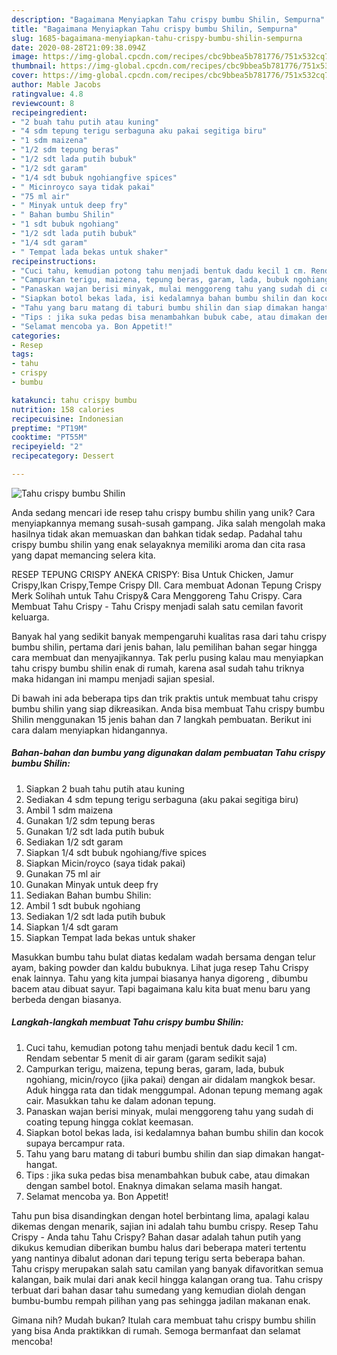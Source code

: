 ```yaml
---
description: "Bagaimana Menyiapkan Tahu crispy bumbu Shilin, Sempurna"
title: "Bagaimana Menyiapkan Tahu crispy bumbu Shilin, Sempurna"
slug: 1685-bagaimana-menyiapkan-tahu-crispy-bumbu-shilin-sempurna
date: 2020-08-28T21:09:38.094Z
image: https://img-global.cpcdn.com/recipes/cbc9bbea5b781776/751x532cq70/tahu-crispy-bumbu-shilin-foto-resep-utama.jpg
thumbnail: https://img-global.cpcdn.com/recipes/cbc9bbea5b781776/751x532cq70/tahu-crispy-bumbu-shilin-foto-resep-utama.jpg
cover: https://img-global.cpcdn.com/recipes/cbc9bbea5b781776/751x532cq70/tahu-crispy-bumbu-shilin-foto-resep-utama.jpg
author: Mable Jacobs
ratingvalue: 4.8
reviewcount: 8
recipeingredient:
- "2 buah tahu putih atau kuning"
- "4 sdm tepung terigu serbaguna aku pakai segitiga biru"
- "1 sdm maizena"
- "1/2 sdm tepung beras"
- "1/2 sdt lada putih bubuk"
- "1/2 sdt garam"
- "1/4 sdt bubuk ngohiangfive spices"
- " Micinroyco saya tidak pakai"
- "75 ml air"
- " Minyak untuk deep fry"
- " Bahan bumbu Shilin"
- "1 sdt bubuk ngohiang"
- "1/2 sdt lada putih bubuk"
- "1/4 sdt garam"
- " Tempat lada bekas untuk shaker"
recipeinstructions:
- "Cuci tahu, kemudian potong tahu menjadi bentuk dadu kecil 1 cm. Rendam sebentar 5 menit di air garam (garam sedikit saja)"
- "Campurkan terigu, maizena, tepung beras, garam, lada, bubuk ngohiang, micin/royco (jika pakai) dengan air didalam mangkok besar. Aduk hingga rata dan tidak menggumpal. Adonan tepung memang agak cair. Masukkan tahu ke dalam adonan tepung."
- "Panaskan wajan berisi minyak, mulai menggoreng tahu yang sudah di coating tepung hingga coklat keemasan."
- "Siapkan botol bekas lada, isi kedalamnya bahan bumbu shilin dan kocok supaya bercampur rata."
- "Tahu yang baru matang di taburi bumbu shilin dan siap dimakan hangat-hangat."
- "Tips : jika suka pedas bisa menambahkan bubuk cabe, atau dimakan dengan sambel botol. Enaknya dimakan selama masih hangat."
- "Selamat mencoba ya. Bon Appetit!"
categories:
- Resep
tags:
- tahu
- crispy
- bumbu

katakunci: tahu crispy bumbu 
nutrition: 158 calories
recipecuisine: Indonesian
preptime: "PT19M"
cooktime: "PT55M"
recipeyield: "2"
recipecategory: Dessert

---
```



![Tahu crispy bumbu Shilin](https://img-global.cpcdn.com/recipes/cbc9bbea5b781776/751x532cq70/tahu-crispy-bumbu-shilin-foto-resep-utama.jpg)

Anda sedang mencari ide resep tahu crispy bumbu shilin yang unik? Cara menyiapkannya memang susah-susah gampang. Jika salah mengolah maka hasilnya tidak akan memuaskan dan bahkan tidak sedap. Padahal tahu crispy bumbu shilin yang enak selayaknya memiliki aroma dan cita rasa yang dapat memancing selera kita.

RESEP TEPUNG CRISPY ANEKA CRISPY: Bisa Untuk Chicken, Jamur Crispy,Ikan Crispy,Tempe Crispy Dll. Cara membuat Adonan Tepung Crispy Merk Solihah untuk Tahu Crispy&amp; Cara Menggoreng Tahu Crispy. Cara Membuat Tahu Crispy - Tahu Crispy menjadi salah satu cemilan favorit keluarga.

Banyak hal yang sedikit banyak mempengaruhi kualitas rasa dari tahu crispy bumbu shilin, pertama dari jenis bahan, lalu pemilihan bahan segar hingga cara membuat dan menyajikannya. Tak perlu pusing kalau mau menyiapkan tahu crispy bumbu shilin enak di rumah, karena asal sudah tahu triknya maka hidangan ini mampu menjadi sajian spesial.


Di bawah ini ada beberapa tips dan trik praktis untuk membuat tahu crispy bumbu shilin yang siap dikreasikan. Anda bisa membuat Tahu crispy bumbu Shilin menggunakan 15 jenis bahan dan 7 langkah pembuatan. Berikut ini cara dalam menyiapkan hidangannya.

<!--inarticleads1-->

##### Bahan-bahan dan bumbu yang digunakan dalam pembuatan Tahu crispy bumbu Shilin:

1. Siapkan 2 buah tahu putih atau kuning
1. Sediakan 4 sdm tepung terigu serbaguna (aku pakai segitiga biru)
1. Ambil 1 sdm maizena
1. Gunakan 1/2 sdm tepung beras
1. Gunakan 1/2 sdt lada putih bubuk
1. Sediakan 1/2 sdt garam
1. Siapkan 1/4 sdt bubuk ngohiang/five spices
1. Siapkan  Micin/royco (saya tidak pakai)
1. Gunakan 75 ml air
1. Gunakan  Minyak untuk deep fry
1. Sediakan  Bahan bumbu Shilin:
1. Ambil 1 sdt bubuk ngohiang
1. Sediakan 1/2 sdt lada putih bubuk
1. Siapkan 1/4 sdt garam
1. Siapkan  Tempat lada bekas untuk shaker


Masukkan bumbu tahu bulat diatas kedalam wadah bersama dengan telur ayam, baking powder dan kaldu bubuknya. Lihat juga resep Tahu Crispy enak lainnya. Tahu yang kita jumpai biasanya hanya digoreng , dibumbu bacem atau dibuat sayur. Tapi bagaimana kalu kita buat menu baru yang berbeda dengan biasanya. 

<!--inarticleads2-->

##### Langkah-langkah membuat Tahu crispy bumbu Shilin:

1. Cuci tahu, kemudian potong tahu menjadi bentuk dadu kecil 1 cm. Rendam sebentar 5 menit di air garam (garam sedikit saja)
1. Campurkan terigu, maizena, tepung beras, garam, lada, bubuk ngohiang, micin/royco (jika pakai) dengan air didalam mangkok besar. Aduk hingga rata dan tidak menggumpal. Adonan tepung memang agak cair. Masukkan tahu ke dalam adonan tepung.
1. Panaskan wajan berisi minyak, mulai menggoreng tahu yang sudah di coating tepung hingga coklat keemasan.
1. Siapkan botol bekas lada, isi kedalamnya bahan bumbu shilin dan kocok supaya bercampur rata.
1. Tahu yang baru matang di taburi bumbu shilin dan siap dimakan hangat-hangat.
1. Tips : jika suka pedas bisa menambahkan bubuk cabe, atau dimakan dengan sambel botol. Enaknya dimakan selama masih hangat.
1. Selamat mencoba ya. Bon Appetit!


Tahu pun bisa disandingkan dengan hotel berbintang lima, apalagi kalau dikemas dengan menarik, sajian ini adalah tahu bumbu crispy. Resep Tahu Crispy - Anda tahu Tahu Crispy? Bahan dasar adalah tahun putih yang dikukus kemudian diberikan bumbu halus dari beberapa materi tertentu yang nantinya dibalut adonan dari tepung terigu serta beberapa bahan. Tahu crispy merupakan salah satu camilan yang banyak difavoritkan semua kalangan, baik mulai dari anak kecil hingga kalangan orang tua. Tahu crispy terbuat dari bahan dasar tahu sumedang yang kemudian diolah dengan bumbu-bumbu rempah pilihan yang pas sehingga jadilan makanan enak. 

Gimana nih? Mudah bukan? Itulah cara membuat tahu crispy bumbu shilin yang bisa Anda praktikkan di rumah. Semoga bermanfaat dan selamat mencoba!

